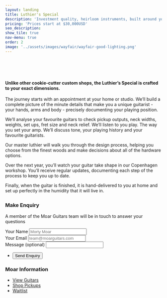 ```yaml
---
layout: landing
title: Luthier's Special
description: 'Investment quality, heirloom instruments, built around you. The Luthiers Special series will be the most exclusive, high quality guitars to come out of our workshop and is limited to one build a year.'
pricing: 'Prices start at $30,000USD'
seo_description:
show_tile: true
nav-menu: true
order: 2
image: '../assets/images/wayfair/wayfair-good-lighting.png'
---
```


<!-- Main -->
<div id="main" class="alt">


<!-- Intro -->
<section>
	<div class="inner row 100%" style="margin-top: 6em">
		<section class="12u 12u$(small) row 100%">
			<div class="12u 12u$(small)">
				<h4>Unlike other cookie-cutter custom shops, the Luthier’s Special is crafted to your exact dimensions.</h4>
				<p>The journey starts with an appointment at your home or studio. We’ll build a complete picture of the minute details that make you a unique guitarist  - your hands, arms and body - precisely documenting your playing position.</p>
				<p>We’ll analyse your favourite guitars to check pickup outputs, neck widths, weights, set ups, fret size and neck relief. We’ll listen to you play. The way you set your amp. We’ll discuss tone, your playing history and your favourite guitarists.</p>
				<p>Our master luthier will walk you through the design process, helping you choose from the finest woods and make decisions about all of the hardware options.</p>
				<p>Over the next year, you’ll watch your guitar take shape in our Copenhagen workshop. You’ll receive regular updates, documenting each step of the process to keep you up to date.</p>
				<p>Finally, when the guitar is finished, it is hand-delivered to you at home and set up perfectly in the humidity that it will live in.</p>
			</div>
		</section>
		<section class="12u 12u$(small) row 100%" style="margin-top: 2em">
			<div class="8u 12u$(small) box">
				<h3>Make Enquiry</h3>
				<p>A member of the Moar Guitars team will be in touch to answer your questions</p>
				<form id="order-request" method="post" action="https://formspree.io/f/xpzoonqo">
					<div class="field">
						<label for="name">Your Name</label>
						<input type="text" id="yourname" placeholder="Morty Moar" name="customer" required/>
					</div>
					<div class="field">
						<label for="customer">Your Email</label>
						<input type="email" id="email" placeholder="team@moarguitars.com" name="email" required/>
					</div>
					<div class="field">
						<label for="name">Message (optional)</label>
						<input type="text" id="Message" name="message"/>
					</div>
					<ul class="actions">
						<li><input id="submit" type="submit" placeholder="Tell us about your favourite guitar" value="Send Enquiry" class="special"/></li>
					</ul>
				</form>
			</div>
			<div class="4u 12u$(small)">
				<div class="box">
					<h3>Moar Information</h3>
					<ul>
						<li><a href="{{ "/guitars"  | relative_url }}" >View Guitars</a></li>
						<li><a href="{{ "/pickups  | relative_url }}" >Shop Pickups</a></li>
						<li><a href="{{ "/waitlist"  | relative_url }}" >Waitlist</a></li>
					</ul>
				</div>
			</div>
		</section>					
	</div>
</section>

</div>